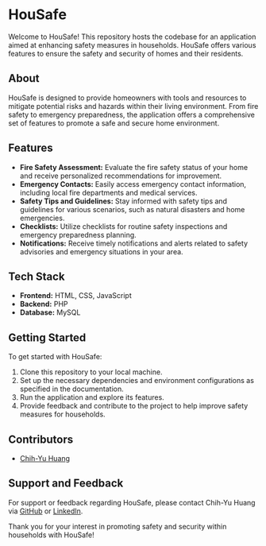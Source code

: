 # HouSafe

Welcome to HouSafe! This repository hosts the codebase for an application aimed at enhancing safety measures in households. HouSafe offers various features to ensure the safety and security of homes and their residents.

## About

HouSafe is designed to provide homeowners with tools and resources to mitigate potential risks and hazards within their living environment. From fire safety to emergency preparedness, the application offers a comprehensive set of features to promote a safe and secure home environment.

## Features

- **Fire Safety Assessment:** Evaluate the fire safety status of your home and receive personalized recommendations for improvement.
- **Emergency Contacts:** Easily access emergency contact information, including local fire departments and medical services.
- **Safety Tips and Guidelines:** Stay informed with safety tips and guidelines for various scenarios, such as natural disasters and home emergencies.
- **Checklists:** Utilize checklists for routine safety inspections and emergency preparedness planning.
- **Notifications:** Receive timely notifications and alerts related to safety advisories and emergency situations in your area.

## Tech Stack

- **Frontend:** HTML, CSS, JavaScript
- **Backend:** PHP
- **Database:** MySQL

## Getting Started

To get started with HouSafe:

1. Clone this repository to your local machine.
2. Set up the necessary dependencies and environment configurations as specified in the documentation.
3. Run the application and explore its features.
4. Provide feedback and contribute to the project to help improve safety measures for households.

## Contributors

- [Chih-Yu Huang](https://github.com/chihyu-huang)

## Support and Feedback

For support or feedback regarding HouSafe, please contact Chih-Yu Huang via [GitHub](https://github.com/chihyu-huang) or [LinkedIn](https://www.linkedin.com/in/chih-yu-huang/).

Thank you for your interest in promoting safety and security within households with HouSafe!
